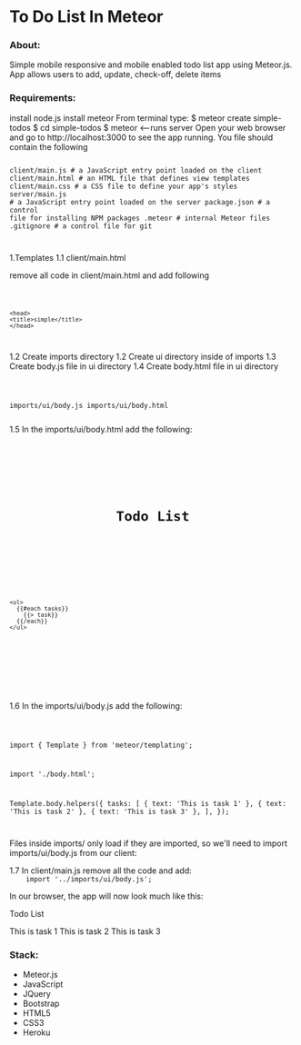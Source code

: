 <h1>To Do List In Meteor</h1>
<h3>About:</h3>
Simple mobile responsive and mobile enabled todo list app using Meteor.js. App allows users to add, update, check-off, delete items

<h3>Requirements:</h3>
install node.js
install meteor 
From terminal type: 
$ meteor create simple-todos
$ cd simple-todos
$ meteor <--runs server 
Open your web browser and go to http://localhost:3000 to see the app running.
You file should contain the following

<code>

client/main.js        # a JavaScript entry point loaded on the client
client/main.html      # an HTML file that defines view templates
client/main.css       # a CSS file to define your app's styles
server/main.js        # a JavaScript entry point loaded on the server
package.json          # a control file for installing NPM packages
.meteor               # internal Meteor files
.gitignore            # a control file for git

</code>

1.Templates
1.1 client/main.html
<p>remove all code in client/main.html and add following</p>
 
<code>

	<head>
  	<title>simple</title>
	</head>

</code>

1.2 Create imports directory 
1.2 Create ui directory inside of imports
1.3 Create body.js file in ui directory 
1.4 Create body.html file in ui directory 

<code>

imports/ui/body.js
imports/ui/body.html 

</code>
1.5 In the imports/ui/body.html add the following: 


<code>

<body>
  <div class="container">
    <header>
      <h1>Todo List</h1>
    </header>
 
    <ul>
      {{#each tasks}}
        {{> task}}
      {{/each}}
    </ul>
  </div>
</body>
 
<template name="task">
  <li>{{text}}</li>
</template>

</code>

1.6 In the imports/ui/body.js add the following:

<code>

import { Template } from 'meteor/templating';
 
import './body.html';
 
Template.body.helpers({
  tasks: [
    { text: 'This is task 1' },
    { text: 'This is task 2' },
    { text: 'This is task 3' },
  ],
});

</code>
<p>Files inside imports/ only load if they are imported, so we'll need to import imports/ui/body.js from our client:</p>
1.7 In client/main.js remove all the code and add: 
<code>
	import '../imports/ui/body.js';
</code>
<p>In our browser, the app will now look much like this:</p>
Todo List

This is task 1
This is task 2
This is task 3

<h3>Stack:</h3>
<ul>
<li>Meteor.js</li>
<li>JavaScript</li>
<li>JQuery</li>
<li>Bootstrap</li>
<li>HTML5</li>
<li>CSS3</li>
<li>Heroku</li> 
</ul>
